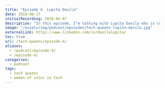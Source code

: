 ```yaml
---
title: "Episode 4. Lupita Davila"
date: 2019-06-17
initialRecording: 2019-04-07
description: "In this episode, I’m talking with Lupita Davila who is currently a software engineer at Twilio."
image: "/assets/img/podcast/episodes/tech-queens-lupita-davila.jpg"
externalLink: https://www.linkedin.com/in/davilalupita/
toc: true
url: /tech-queens/episode-4/
aliases:
  - /podcast/episode-4/
  - /episode-4/
categories:
  - podcast
tags:
  - tech queens
  - women of color in tech
---
```


